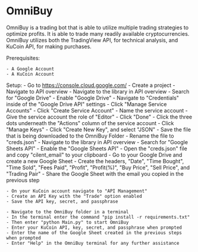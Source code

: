# OmniBuy
 OmniBuy is a trading bot that is able to utilize multiple trading strategies to optimize profits. It is able to trade many readily available cryptocurrencies. OmniBuy utilizes both the TradingView API, for technical analysis, and KuCoin API, for making purchases. 
 
Prerequisites:

    - A Google Account
    - A KuCoin Account

Setup:
    - Go to https://console.cloud.google.com/
    - Create a project
    - Navigate to API overview
    - Navigate to the library in API overview
    - Search for "Google Drive"
    - Enable "Google Drive"
    - Navigate to "Credentials" inside of the "Google Drive API" settings
    - Click "Manage Service Accounts"
    - Click "Create Service Account"
    - Name the service account
    - Give the service account the role of "Editor"
    - Click "Done"
    - Click the three dots underneath the "Actions" column of the service account
    - Click "Manage Keys"
    - Click "Create New Key", and select "JSON"
    - Save the file that is being downloaded to the OmniBuy Folder
    - Rename the file to "creds.json"
    - Navigate to the library in API overview
    - Search for "Google Sheets API"
    - Enable the "Google Sheets API"
    - Open the "creds.json" file and copy "cilent_email" to your clipboard
    - Go to your Google Drive and create a new Google Sheet
    - Create the headers, "Date", "Time Bought", "Time Sold", "Fees Paid", "Profit", "Profit(%)", "Buy Price", 
      "Sell Price", and "Trading Pair"
    - Share the Google Sheet with the email you copied in the previous step

    - On your KuCoin account navigate to "API Management"
    - Create an API Key with the "Trade" option enabled
    - Save the API key, secret, and passphrase 
    
    - Navigate to the OmniBuy folder in a terminal
    - In the terminal enter the command "pip install -r requirements.txt"
    - Then enter "python Main.py" to start OmniBuy
    - Enter your KuCoin API, key, secret, and passphrase when prompted
    - Enter the name of the Google Sheet created in the previous steps when prompted
    - Enter "Help" in the OmniBuy terminal for any further assistance
